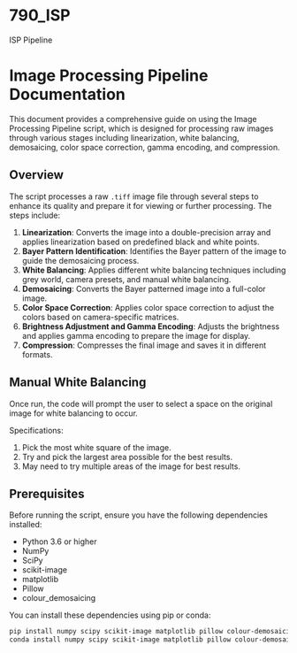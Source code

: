 # 790_ISP
ISP Pipeline 

# Image Processing Pipeline Documentation

This document provides a comprehensive guide on using the Image Processing Pipeline script, which is designed for processing raw images through various stages including linearization, white balancing, demosaicing, color space correction, gamma encoding, and compression.

## Overview

The script processes a raw `.tiff` image file through several steps to enhance its quality and prepare it for viewing or further processing. The steps include:

1. **Linearization**: Converts the image into a double-precision array and applies linearization based on predefined black and white points.
2. **Bayer Pattern Identification**: Identifies the Bayer pattern of the image to guide the demosaicing process.
3. **White Balancing**: Applies different white balancing techniques including grey world, camera presets, and manual white balancing.
4. **Demosaicing**: Converts the Bayer patterned image into a full-color image.
5. **Color Space Correction**: Applies color space correction to adjust the colors based on camera-specific matrices.
6. **Brightness Adjustment and Gamma Encoding**: Adjusts the brightness and applies gamma encoding to prepare the image for display.
7. **Compression**: Compresses the final image and saves it in different formats.

## Manual White Balancing

Once run, the code will prompt the user to select a space on the original image for white balancing to occur. 

Specifications:
1. Pick the most white square of the image.
2. Try and pick the largest area possible for the best results.
3. May need to try multiple areas of the image for best results.


## Prerequisites

Before running the script, ensure you have the following dependencies installed:

- Python 3.6 or higher
- NumPy
- SciPy
- scikit-image
- matplotlib
- Pillow
- colour_demosaicing

You can install these dependencies using pip or conda:

```bash
pip install numpy scipy scikit-image matplotlib pillow colour-demosaicing flask
conda install numpy scipy scikit-image matplotlib pillow colour-demosaicing flask

